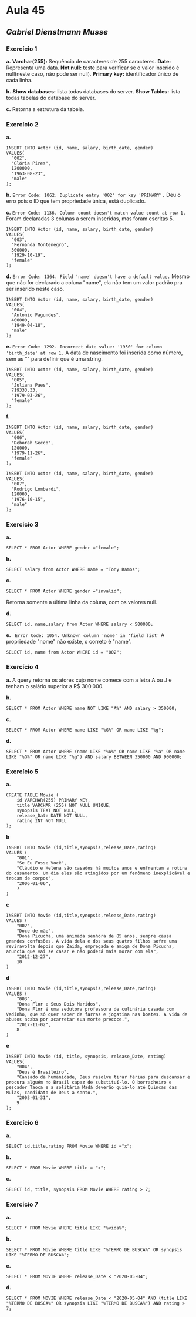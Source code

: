 # Aula 45
## _Gabriel Dienstmann Musse_

### Exercício 1
**a.** **Varchar(255):** Sequência de caracteres de 255 caracteres.
**Date:** Representa uma data.
**Not null:** teste para verificar se o valor inserido é null(neste caso, não pode ser null).
**Primary key:** identificador único de cada linha.

**b.** **Show databases:** lista todas databases do server.
**Show Tables:** lista todas tabelas do database do server.

**c.** Retorna a estrutura da tabela.
### Exercício 2

**a.** 
```
INSERT INTO Actor (id, name, salary, birth_date, gender)
VALUES(
  "002", 
  "Glória Pires",
  1200000,
  "1963-08-23", 
  "male"
);
```

**b.** ```Error Code: 1062. Duplicate entry '002' for key 'PRIMARY'.``` Deu o erro pois o ID que tem propriedade única, está duplicado.

**c.** ```Error Code: 1136. Column count doesn't match value count at row 1.``` Foram declaradas 3 colunas a serem inseridas, mas foram escritas 5.

```
INSERT INTO Actor (id, name, salary, birth_date, gender)
VALUES(
  "003", 
  "Fernanda Montenegro",
  300000,
  "1929-10-19", 
  "female"
);
```

**d.** ```Error Code: 1364. Field 'name' doesn't have a default value.``` Mesmo que não for declarado a coluna "name", ela não tem um valor padrão pra ser inserido neste caso. 

```
INSERT INTO Actor (id, name, salary, birth_date, gender)
VALUES(
  "004",
  "Antonio Fagundes",
  400000,
  "1949-04-18", 
  "male"
);
```

**e.** ```Error Code: 1292. Incorrect date value: '1950' for column 'birth_date' at row 1.``` A data de nascimento foi inserida como número, sem as "" para definir que é uma string.

```
INSERT INTO Actor (id, name, salary, birth_date, gender)
VALUES(
  "005", 
  "Juliana Paes",
  719333.33,
  "1979-03-26", 
  "female"
);
```

**f.** 
```
INSERT INTO Actor (id, name, salary, birth_date, gender)
VALUES(
  "006", 
  "Deborah Secco",
  120000,
  "1979-11-26", 
  "female"
);
```
```
INSERT INTO Actor (id, name, salary, birth_date, gender)
VALUES(
  "007", 
  "Rodrigo Lombardi",
  120000,
  "1976-10-15", 
  "male"
);
```
### Exercício 3

**a.** 
```
SELECT * FROM Actor WHERE gender ="female";
```

**b.** 
```
SELECT salary from Actor WHERE name = "Tony Ramos";
```

**c.** 
```
SELECT * FROM Actor WHERE gender ="invalid";
``` 
Retorna somente a última linha da coluna, com os valores null.

**d.** 
```
SELECT id, name,salary from Actor WHERE salary < 500000;
```

**e.** ```
Error Code: 1054. Unknown column 'nome' in 'field list'```
A propriedade "nome" não existe, o correto é "name".

```
SELECT id, name from Actor WHERE id = "002";
```

### Exercício 4

**a.** A query retorna os atores cujo nome comece com a letra A ou J e tenham o salário superior a R$ 300.000.

**b.**
```
SELECT * FROM Actor WHERE name NOT LIKE "A%" AND salary > 350000;
```

**c.** 
```
SELECT * FROM Actor WHERE name LIKE "%G%" OR name LIKE "%g";
```

**d.**
```
SELECT * FROM Actor WHERE (name LIKE "%A%" OR name LIKE "%a" OR name LIKE "%G%" OR name LIKE "%g") AND salary BETWEEN 350000 AND 900000;
``` 

### Exercício 5

**a.**
```
CREATE TABLE Movie (
    id VARCHAR(255) PRIMARY KEY,
    title VARCHAR (255) NOT NULL UNIQUE,
    synopsis TEXT NOT NULL,
    release_Date DATE NOT NULL,
    rating INT NOT NULL
);
```
**b**
```
INSERT INTO Movie (id,title,synopsis,release_Date,rating)
VALUES (
	"001",
    "Se Eu Fosse Você",
    "Cláudio e Helena são casados há muitos anos e enfrentam a rotina do casamento. Um dia eles são atingidos por um fenômeno inexplicável e trocam de corpos",
    "2006-01-06",
    7
)
```
**c**
```
INSERT INTO Movie (id,title,synopsis,release_Date,rating)
VALUES (
	"002",
    "Doce de mãe",
    "Dona Picucha, uma animada senhora de 85 anos, sempre causa grandes confusões. A vida dela e dos seus quatro filhos sofre uma reviravolta depois que Zaida, empregada e amiga de Dona Picucha, anuncia que vai se casar e não poderá mais morar com ela",
    "2012-12-27",
    10
)
```
**d**
```
INSERT INTO Movie (id,title,synopsis,release_Date,rating)
VALUES (
	"003",
    "Dona Flor e Seus Dois Maridos",
    "Dona Flor é uma sedutora professora de culinária casada com Vadinho, que só quer saber de farras e jogatina nas boates. A vida de abusos acaba por acarretar sua morte precoce.",
    "2017-11-02",
    8
)
```
**e**
```
INSERT INTO Movie (id, title, synopsis, release_Date, rating) 
VALUES(
	"004",
    "Deus é Brasileiro",
    "Cansado da humanidade, Deus resolve tirar férias para descansar e procura alguém no Brasil capaz de substituí-lo. O borracheiro e pescador Taoca e a solitária Madá deverão guiá-lo até Quincas das Mulas, candidato de Deus a santo.",
    "2003-01-31",
    9
);
```

### Exercício 6

**a.**
```
SELECT id,title,rating FROM Movie WHERE id ="x";
```

**b.**
```
SELECT * FROM Movie WHERE title = "x";
```

**c.**
```
SELECT id, title, synopsis FROM Movie WHERE rating > 7;
```

### Exercício 7

**a.**
```
SELECT * FROM Movie WHERE title LIKE "%vida%";
```

**b.**
```
SELECT * FROM Movie WHERE title LIKE "%TERMO DE BUSCA%" OR synopsis LIKE "%TERMO DE BUSCA%";
```

**c.**
```
SELECT * FROM MOVIE WHERE release_Date < "2020-05-04";
```

**d.**
```
SELECT * FROM MOVIE WHERE release_Date < "2020-05-04" AND (title LIKE "%TERMO DE BUSCA%" OR synopsis LIKE "%TERMO DE BUSCA%") AND rating > 7;
```



